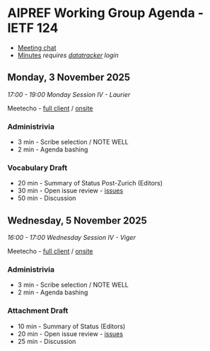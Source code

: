 # AIPREF Working Group Agenda - IETF 124

* [Meeting chat](https://zulip.ietf.org/#narrow/stream/aipref)
* [Minutes](https://notes.ietf.org/notes-ietf-124-aipref) _requires [datatracker](https://datatracker.ietf.org) login_

## Monday, 3 November 2025

_17:00 - 19:00	Monday Session IV - Laurier_

Meetecho - [full client](https://meetings.conf.meetecho.com/ietf124/?session=34741) / [onsite](https://meetings.conf.meetecho.com/onsite124/?session=34741)

### Administrivia

*	3 min - Scribe selection / NOTE WELL
*	2 min - Agenda bashing

### Vocabulary Draft

*	20 min - Summary of Status Post-Zurich (Editors)
* 30 min - Open issue review - [issues](https://github.com/ietf-wg-aipref/drafts/issues?q=is%3Aissue%20state%3Aopen%20label%3Avocabulary%20%20-label%3Aeditorial)
* 50 min - Discussion

## Wednesday, 5 November 2025

_16:00 - 17:00	Wednesday Session IV - Viger_

Meetecho - [full client](https://meetings.conf.meetecho.com/ietf124/?session=34742) / [onsite](https://meetings.conf.meetecho.com/onsite124/?session=34742)

### Administrivia

*	3 min - Scribe selection / NOTE WELL
*	2 min - Agenda bashing

### Attachment Draft

* 10 min - Summary of Status (Editors)
* 20 min - Open issue review - [issues](https://github.com/ietf-wg-aipref/drafts/issues?q=is%3Aissue%20state%3Aopen%20-label%3Aeditorial%20label%3A%22location%20attachment%22)
* 25 min - Discussion

